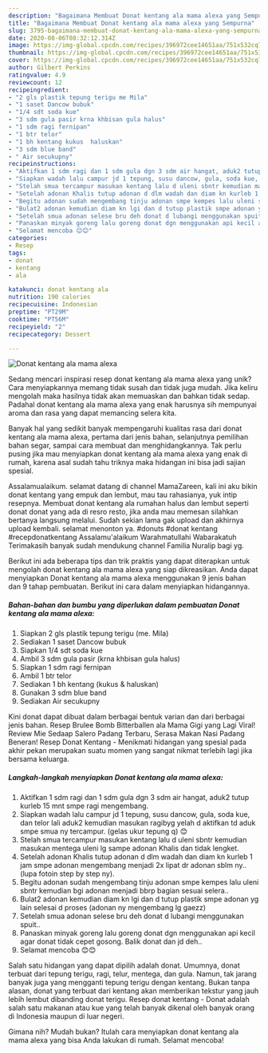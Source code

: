 ```yaml
---
description: "Bagaimana Membuat Donat kentang ala mama alexa yang Sempurna"
title: "Bagaimana Membuat Donat kentang ala mama alexa yang Sempurna"
slug: 3795-bagaimana-membuat-donat-kentang-ala-mama-alexa-yang-sempurna
date: 2020-08-06T08:32:12.314Z
image: https://img-global.cpcdn.com/recipes/396972cee14651aa/751x532cq70/donat-kentang-ala-mama-alexa-foto-resep-utama.jpg
thumbnail: https://img-global.cpcdn.com/recipes/396972cee14651aa/751x532cq70/donat-kentang-ala-mama-alexa-foto-resep-utama.jpg
cover: https://img-global.cpcdn.com/recipes/396972cee14651aa/751x532cq70/donat-kentang-ala-mama-alexa-foto-resep-utama.jpg
author: Gilbert Perkins
ratingvalue: 4.9
reviewcount: 12
recipeingredient:
- "2 gls plastik tepung terigu me Mila"
- "1 saset Dancow bubuk"
- "1/4 sdt soda kue"
- "3 sdm gula pasir krna khbisan gula halus"
- "1 sdm ragi fernipan"
- "1 btr telor"
- "1 bh kentang kukus  haluskan"
- "3 sdm blue band"
- " Air secukupny"
recipeinstructions:
- "Aktifkan 1 sdm ragi dan 1 sdm gula dgn 3 sdm air hangat, aduk2 tutup kurleb 15 mnt smpe ragi mengembang."
- "Siapkan wadah lalu campur jd 1 tepung, susu dancow, gula, soda kue, dan telor lali aduk2 kemudian masukan ragibyg yelah d aktifkan td aduk smpe smua ny tercampur. (gelas ukur tepung q) 😊"
- "Stelah smua tercampur masukan kentang lalu d uleni sbntr kemudian masukan mentega uleni lg sampe adonan Khalis dan tidak lengket."
- "Setelah adonan Khalis tutup adonan d dlm wadah dan diam kn kurleb 1 jam smpe adonan mengembang menjadi 2x lipat dr adonan sblm ny.. (lupa fotoin step by step ny)."
- "Begitu adonan sudah mengembang tinju adonan smpe kempes lalu uleni sbntr kemudian bgi adonan menjadi bbrp bagian sesuai selera.."
- "Bulat2 adonan kemudian diam kn lgi dan d tutup plastik smpe adonan yg lain selesai d proses (adonan ny mengembang lg gaezz)"
- "Setelah smua adonan selese bru deh donat d lubangi menggunakan spuit.."
- "Panaskan minyak goreng lalu goreng donat dgn menggunakan api kecil agar donat tidak cepet gosong. Balik donat dan jd deh.."
- "Selamat mencoba 😊😊"
categories:
- Resep
tags:
- donat
- kentang
- ala

katakunci: donat kentang ala 
nutrition: 190 calories
recipecuisine: Indonesian
preptime: "PT29M"
cooktime: "PT56M"
recipeyield: "2"
recipecategory: Dessert

---
```



![Donat kentang ala mama alexa](https://img-global.cpcdn.com/recipes/396972cee14651aa/751x532cq70/donat-kentang-ala-mama-alexa-foto-resep-utama.jpg)

Sedang mencari inspirasi resep donat kentang ala mama alexa yang unik? Cara menyiapkannya memang tidak susah dan tidak juga mudah. Jika keliru mengolah maka hasilnya tidak akan memuaskan dan bahkan tidak sedap. Padahal donat kentang ala mama alexa yang enak harusnya sih mempunyai aroma dan rasa yang dapat memancing selera kita.

Banyak hal yang sedikit banyak mempengaruhi kualitas rasa dari donat kentang ala mama alexa, pertama dari jenis bahan, selanjutnya pemilihan bahan segar, sampai cara membuat dan menghidangkannya. Tak perlu pusing jika mau menyiapkan donat kentang ala mama alexa yang enak di rumah, karena asal sudah tahu triknya maka hidangan ini bisa jadi sajian spesial.

Assalamualaikum. selamat datang di channel MamaZareen, kali ini aku bikin donat kentang yang empuk dan lembut, mau tau rahasianya, yuk intip resepnya. Membuat donat kentang ala rumahan halus dan lembut seperti donat donat yang ada di resro resto, jika anda mau memesan silahkan bertanya langsung melalui. Sudah sekian lama gak upload dan akhirnya upload kembali. selamat menonton ya. #donuts #donat kentang #recepdonatkentang Assalamu&#39;alaikum Warahmatullahi Wabarakatuh Terimakasih banyak sudah mendukung channel Familia Nuralip bagi yg.


Berikut ini ada beberapa tips dan trik praktis yang dapat diterapkan untuk mengolah donat kentang ala mama alexa yang siap dikreasikan. Anda dapat menyiapkan Donat kentang ala mama alexa menggunakan 9 jenis bahan dan 9 tahap pembuatan. Berikut ini cara dalam menyiapkan hidangannya.

<!--inarticleads1-->

##### Bahan-bahan dan bumbu yang diperlukan dalam pembuatan Donat kentang ala mama alexa:

1. Siapkan 2 gls plastik tepung terigu (me. Mila)
1. Sediakan 1 saset Dancow bubuk
1. Siapkan 1/4 sdt soda kue
1. Ambil 3 sdm gula pasir (krna khbisan gula halus)
1. Siapkan 1 sdm ragi fernipan
1. Ambil 1 btr telor
1. Sediakan 1 bh kentang (kukus &amp; haluskan)
1. Gunakan 3 sdm blue band
1. Sediakan  Air secukupny


Kini donat dapat dibuat dalam berbagai bentuk varian dan dari berbagai jenis bahan. Resep Brulee Bomb Bitterballen ala Mama Gigi yang Lagi Viral! Review Mie Sedaap Salero Padang Terbaru, Serasa Makan Nasi Padang Beneran! Resep Donat Kentang - Menikmati hidangan yang spesial pada akhir pekan merupakan suatu momen yang sangat nikmat terlebih lagi jika bersama keluarga. 

<!--inarticleads2-->

##### Langkah-langkah menyiapkan Donat kentang ala mama alexa:

1. Aktifkan 1 sdm ragi dan 1 sdm gula dgn 3 sdm air hangat, aduk2 tutup kurleb 15 mnt smpe ragi mengembang.
1. Siapkan wadah lalu campur jd 1 tepung, susu dancow, gula, soda kue, dan telor lali aduk2 kemudian masukan ragibyg yelah d aktifkan td aduk smpe smua ny tercampur. (gelas ukur tepung q) 😊
1. Stelah smua tercampur masukan kentang lalu d uleni sbntr kemudian masukan mentega uleni lg sampe adonan Khalis dan tidak lengket.
1. Setelah adonan Khalis tutup adonan d dlm wadah dan diam kn kurleb 1 jam smpe adonan mengembang menjadi 2x lipat dr adonan sblm ny.. (lupa fotoin step by step ny).
1. Begitu adonan sudah mengembang tinju adonan smpe kempes lalu uleni sbntr kemudian bgi adonan menjadi bbrp bagian sesuai selera..
1. Bulat2 adonan kemudian diam kn lgi dan d tutup plastik smpe adonan yg lain selesai d proses (adonan ny mengembang lg gaezz)
1. Setelah smua adonan selese bru deh donat d lubangi menggunakan spuit..
1. Panaskan minyak goreng lalu goreng donat dgn menggunakan api kecil agar donat tidak cepet gosong. Balik donat dan jd deh..
1. Selamat mencoba 😊😊


Salah satu hidangan yang dapat dipilih adalah donat. Umumnya, donat terbuat dari tepung terigu, ragi, telur, mentega, dan gula. Namun, tak jarang banyak juga yang mengganti tepung terigu dengan kentang. Bukan tanpa alasan, donat yang terbuat dari kentang akan memberikan tekstur yang jauh lebih lembut dibanding donat terigu. Resep donat kentang - Donat adalah salah satu makanan atau kue yang telah banyak dikenal oleh banyak orang di Indonesia maupun di luar negeri. 

Gimana nih? Mudah bukan? Itulah cara menyiapkan donat kentang ala mama alexa yang bisa Anda lakukan di rumah. Selamat mencoba!
